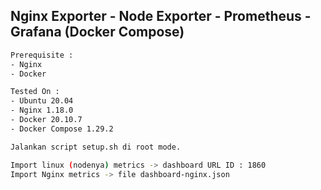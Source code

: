 ## Nginx Exporter - Node Exporter - Prometheus - Grafana (Docker Compose)

```sh
Prerequisite :
- Nginx
- Docker

Tested On : 
- Ubuntu 20.04
- Nginx 1.18.0
- Docker 20.10.7
- Docker Compose 1.29.2

Jalankan script setup.sh di root mode.

Import linux (nodenya) metrics -> dashboard URL ID : 1860
Import Nginx metrics -> file dashboard-nginx.json
```